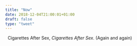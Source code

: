 ```yaml
---
title: "Now"
date: 2018-12-04T21:00:01+01:00
draft: false
type: "tweet"
---
```

<a href="https://itunes.apple.com/fr/album/cigarettes-after-sex/121540895" type="application/rss+xml" class="iconfont icon-music" title="rss"></a> &nbsp; Cigarettes After Sex, *Cigarettes After Sex*. (Again and again)